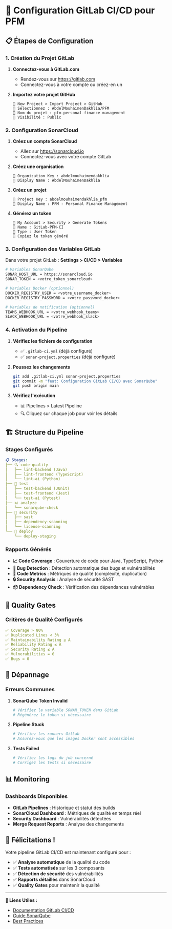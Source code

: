 # 🚀 Configuration GitLab CI/CD pour PFM

## 📋 Étapes de Configuration

### 1. Création du Projet GitLab

1. **Connectez-vous à GitLab.com**
   - Rendez-vous sur https://gitlab.com
   - Connectez-vous à votre compte ou créez-en un

2. **Importez votre projet GitHub**
   ```
   🔗 New Project > Import Project > GitHub
   📂 Sélectionnez : AbdelMouhaimenDakhlia/PFM
   📝 Nom du projet : pfm-personal-finance-management
   🔧 Visibilité : Public
   ```

### 2. Configuration SonarCloud

1. **Créez un compte SonarCloud**
   - Allez sur https://sonarcloud.io
   - Connectez-vous avec votre compte GitLab

2. **Créez une organisation**
   ```
   📝 Organization Key : abdelmouhaimendakhlia
   📝 Display Name : AbdelMouhaimenDakhlia
   ```

3. **Créez un projet**
   ```
   📝 Project Key : abdelmouhaimendakhlia_pfm
   📝 Display Name : PFM - Personal Finance Management
   ```

4. **Générez un token**
   ```
   👤 My Account > Security > Generate Tokens
   📝 Name : GitLab-PFM-CI
   📝 Type : User Token
   💾 Copiez le token généré
   ```

### 3. Configuration des Variables GitLab

Dans votre projet GitLab : **Settings > CI/CD > Variables**

```bash
# Variables SonarQube
SONAR_HOST_URL = https://sonarcloud.io
SONAR_TOKEN = <votre_token_sonarcloud>

# Variables Docker (optionnel)
DOCKER_REGISTRY_USER = <votre_username_docker>
DOCKER_REGISTRY_PASSWORD = <votre_password_docker>

# Variables de notification (optionnel)
TEAMS_WEBHOOK_URL = <votre_webhook_teams>
SLACK_WEBHOOK_URL = <votre_webhook_slack>
```

### 4. Activation du Pipeline

1. **Vérifiez les fichiers de configuration**
   - ✅ `.gitlab-ci.yml` (déjà configuré)
   - ✅ `sonar-project.properties` (déjà configuré)

2. **Poussez les changements**
   ```bash
   git add .gitlab-ci.yml sonar-project.properties
   git commit -m "feat: Configuration GitLab CI/CD avec SonarQube"
   git push origin main
   ```

3. **Vérifiez l'exécution**
   - 📊 Pipelines > Latest Pipeline
   - 🔍 Cliquez sur chaque job pour voir les détails

## 🏗️ Structure du Pipeline

### Stages Configurés

```yaml
📋 Stages:
├── 🔍 code-quality
│   ├── lint-backend (Java)
│   ├── lint-frontend (TypeScript)
│   └── lint-ai (Python)
├── 🧪 test
│   ├── test-backend (JUnit)
│   ├── test-frontend (Jest)
│   └── test-ai (Pytest)
├── 📊 analyze
│   └── sonarqube-check
├── 🔐 security
│   ├── sast
│   ├── dependency-scanning
│   └── license-scanning
└── 🚀 deploy
    └── deploy-staging
```

### Rapports Générés

- **📈 Code Coverage** : Couverture de code pour Java, TypeScript, Python
- **🐛 Bug Detection** : Détection automatique des bugs et vulnérabilités
- **📏 Code Metrics** : Métriques de qualité (complexité, duplication)
- **🔒 Security Analysis** : Analyse de sécurité SAST
- **📦 Dependency Check** : Vérification des dépendances vulnérables

## 🎯 Quality Gates

### Critères de Qualité Configurés

```yaml
✅ Coverage > 80%
✅ Duplicated Lines < 3%
✅ Maintainability Rating ≤ A
✅ Reliability Rating ≤ A
✅ Security Rating ≤ A
✅ Vulnerabilities = 0
✅ Bugs = 0
```

## 🔧 Dépannage

### Erreurs Communes

1. **SonarQube Token Invalid**
   ```bash
   # Vérifiez la variable SONAR_TOKEN dans GitLab
   # Régénérez le token si nécessaire
   ```

2. **Pipeline Stuck**
   ```bash
   # Vérifiez les runners GitLab
   # Assurez-vous que les images Docker sont accessibles
   ```

3. **Tests Failed**
   ```bash
   # Vérifiez les logs du job concerné
   # Corrigez les tests si nécessaire
   ```

## 📊 Monitoring

### Dashboards Disponibles

- **GitLab Pipelines** : Historique et statut des builds
- **SonarCloud Dashboard** : Métriques de qualité en temps réel
- **Security Dashboard** : Vulnérabilités détectées
- **Merge Request Reports** : Analyse des changements

## 🎉 Félicitations !

Votre pipeline GitLab CI/CD est maintenant configuré pour :

- ✅ **Analyse automatique** de la qualité du code
- ✅ **Tests automatisés** sur les 3 composants
- ✅ **Détection de sécurité** des vulnérabilités
- ✅ **Rapports détaillés** dans SonarCloud
- ✅ **Quality Gates** pour maintenir la qualité

---

**🔗 Liens Utiles :**
- [Documentation GitLab CI/CD](https://docs.gitlab.com/ee/ci/)
- [Guide SonarQube](https://docs.sonarqube.org/latest/)
- [Best Practices](https://docs.gitlab.com/ee/ci/pipelines/pipeline_efficiency.html)
